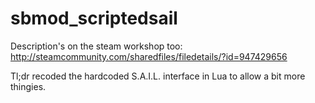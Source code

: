 # sbmod_scriptedsail

Description's on the steam workshop too: http://steamcommunity.com/sharedfiles/filedetails/?id=947429656

Tl;dr recoded the hardcoded S.A.I.L. interface in Lua to allow a bit more thingies.
